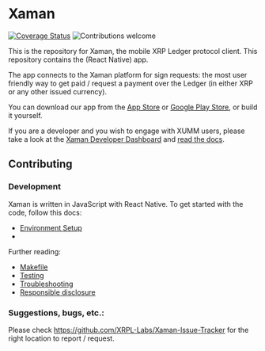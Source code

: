 # Xaman

[![Coverage Status](https://coveralls.io/repos/github/XRPL-Labs/XUMM-App/badge.svg?branch=master)](https://coveralls.io/github/XRPL-Labs/XUMM-App)
![Contributions welcome](https://img.shields.io/badge/contributions-welcome-orange.svg)

This is the repository for Xaman, the mobile XRP Ledger protocol client. This repository contains the (React Native) app.

The app connects to the Xaman platform for sign requests: the most user friendly way to get paid / request a payment over the Ledger (in either XRP or any other issued currency). 

You can download our app from the [App Store](https://apps.apple.com/us/app/id1492302343) or [Google Play Store](https://play.google.com/store/apps/details?id=com.xrpllabs.xumm), or build it yourself.

If you are a developer and you wish to engage with XUMM users, please take a look at the [Xaman Developer Dashboard](https://apps.xumm.dev/) and [read the docs](https://xumm.readme.io/).

## Contributing

### Development

Xaman is written in JavaScript with React Native. To get started with the code, follow this docs:

* [Environment Setup](docs/environment-setup.md)
* 
Further reading:

* [Makefile](docs/makefile.md)
* [Testing](docs/testing.md)
* [Troubleshooting](docs/troubleshooting.md)
* [Responsible disclosure](RESPONSIBLE-DISCLOSURE.md)

### Suggestions, bugs, etc.:

Please check https://github.com/XRPL-Labs/Xaman-Issue-Tracker for the right location to report / request.    
